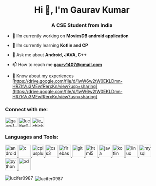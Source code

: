 <h1 align="center">Hi 👋, I'm Gaurav Kumar</h1>
<h3 align="center">A CSE Student from India</h3>

- 🔭 I’m currently working on **MoviesDB android application**

- 🌱 I’m currently learning **Kotlin and CP**

- 💬 Ask me about **Android, JAVA, C++**

- 📫 How to reach me **gaurv1407@gmail.com**

- 📄 Know about my experiences [https://drive.google.com/file/d/1wW6w2tW0EKLDmn-HRZhVu3MEwfRerxKn/view?usp=sharing](https://drive.google.com/file/d/1wW6w2tW0EKLDmn-HRZhVu3MEwfRerxKn/view?usp=sharing)

<h3 align="left">Connect with me:</h3>
<p align="left">
<a href="https://linkedin.com/in/gaurv1407" target="blank"><img align="center" src="https://cdn.jsdelivr.net/npm/simple-icons@3.0.1/icons/linkedin.svg" alt="gaurv1407" height="30" width="40" /></a>
<a href="https://www.codechef.com/users/lucifer0897" target="blank"><img align="center" src="https://cdn.jsdelivr.net/npm/simple-icons@3.1.0/icons/codechef.svg" alt="lucifer0897" height="30" width="40" /></a>
<a href="https://codeforces.com/profile/le_chicken" target="blank"><img align="center" src="https://cdn.jsdelivr.net/npm/simple-icons@3.0.1/icons/codeforces.svg" alt="le_chicken" height="30" width="40" /></a>
</p>

<h3 align="left">Languages and Tools:</h3>
<p align="left"> <a href="https://developer.android.com" target="_blank"> <img src="https://devicons.github.io/devicon/devicon.git/icons/android/android-original-wordmark.svg" alt="android" width="40" height="40"/> </a> <a href="https://www.cprogramming.com/" target="_blank"> <img src="https://devicons.github.io/devicon/devicon.git/icons/c/c-original.svg" alt="c" width="40" height="40"/> </a> <a href="https://www.w3schools.com/cpp/" target="_blank"> <img src="https://devicons.github.io/devicon/devicon.git/icons/cplusplus/cplusplus-original.svg" alt="cplusplus" width="40" height="40"/> </a> <a href="https://www.w3schools.com/css/" target="_blank"> <img src="https://devicons.github.io/devicon/devicon.git/icons/css3/css3-original-wordmark.svg" alt="css3" width="40" height="40"/> </a> <a href="https://firebase.google.com/" target="_blank"> <img src="https://www.vectorlogo.zone/logos/firebase/firebase-icon.svg" alt="firebase" width="40" height="40"/> </a> <a href="https://git-scm.com/" target="_blank"> <img src="https://www.vectorlogo.zone/logos/git-scm/git-scm-icon.svg" alt="git" width="40" height="40"/> </a> <a href="https://www.w3.org/html/" target="_blank"> <img src="https://devicons.github.io/devicon/devicon.git/icons/html5/html5-original-wordmark.svg" alt="html5" width="40" height="40"/> </a> <a href="https://www.java.com" target="_blank"> <img src="https://devicons.github.io/devicon/devicon.git/icons/java/java-original-wordmark.svg" alt="java" width="40" height="40"/> </a> <a href="https://kotlinlang.org" target="_blank"> <img src="https://www.vectorlogo.zone/logos/kotlinlang/kotlinlang-icon.svg" alt="kotlin" width="40" height="40"/> </a> <a href="https://www.linux.org/" target="_blank"> <img src="https://devicons.github.io/devicon/devicon.git/icons/linux/linux-original.svg" alt="linux" width="40" height="40"/> </a> <a href="https://www.mysql.com/" target="_blank"> <img src="https://devicons.github.io/devicon/devicon.git/icons/mysql/mysql-original-wordmark.svg" alt="mysql" width="40" height="40"/> </a> <a href="https://www.python.org" target="_blank"> <img src="https://devicons.github.io/devicon/devicon.git/icons/python/python-original.svg" alt="python" width="40" height="40"/> </a> <a href="https://www.adobe.com/products/xd.html" target="_blank"> <img src="https://cdn.worldvectorlogo.com/logos/adobe-xd.svg" alt="xd" width="40" height="40"/> </a> </p>

<p><img align="left" src="https://github-readme-stats.vercel.app/api/top-langs?username=lucifer0987&show_icons=true&locale=en&layout=compact" alt="lucifer0987" /></p>

<p>&nbsp;<img align="center" src="https://github-readme-stats.vercel.app/api?username=lucifer0987&show_icons=true&locale=en" alt="lucifer0987" /></p>
